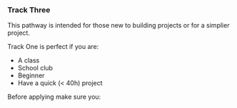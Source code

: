 ### Track Three
This pathway is intended for those new to building projects or for a simplier project. 

Track One is perfect if you are:
- A class 
- School club
- Beginner
- Have a quick (< 40h) project

Before applying make sure you: